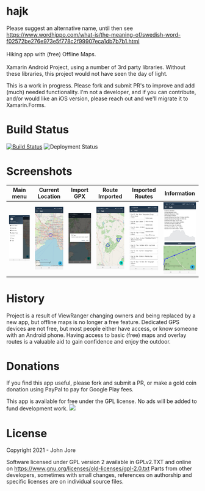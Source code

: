 # hajk 
Please suggest an alternative name, until then see https://www.wordhippo.com/what-is/the-meaning-of/swedish-word-f02572be276e973e5f778c2f99907eca1db7b7b1.html</br><br>
Hiking app with (free) Offline Maps.<br><br>
Xamarin Android Project, using a number of 3rd party libraries. Without these libraries, this project would not have seen the day of light.<br>

This is a work in progress. Please fork and submit PR's to improve and add (much) needed functionality. I'm not a developer, and if you can contribute, and/or would like an iOS version, please reach out and we'll migrate it to Xamarin.Forms.


# Build Status
[![Build Status](https://dev.azure.com/johnjore/hajk/_apis/build/status/johnjore.hajk?branchName=master)](https://dev.azure.com/johnjore/hajk/_build/latest?definitionId=3&branchName=master)
![Deployment Status](https://vsrm.dev.azure.com/johnjore/_apis/public/Release/badge/ed10b094-cc40-4607-a7e3-ad89daab836b/1/1)

# Screenshots
|  Main menu | Current Location | Import GPX | Route Imported | Imported Routes | Information
|  --- | --- | --- | --- | --- | --- |
|  <img src="https://github.com/johnjore/hajk/blob/master/Misc/Screenshots/Screenshot_20210626-173353_hajk.jpg" alt="screenshot" width="100px"/>  |  <img src="https://github.com/johnjore/hajk/blob/master/Misc/Screenshots/Screenshot_20210626-173345_hajk.jpg" alt="screenshot" width="100px"/>  |  <img src="https://github.com/johnjore/hajk/blob/master/Misc/Screenshots/Screenshot_20210523-212437_hajk.jpg" alt="screenshot" width="100px"/>  |  <img src="https://github.com/johnjore/hajk/blob/master/Misc/Screenshots/Screenshot_20210523-212507_hajk.jpg" alt="screenshot" width="100px"/> |  <img src="https://github.com/johnjore/hajk/blob/master/Misc/Screenshots/Screenshot_20210626-173518_hajk.jpg" alt="screenshot" width="100px"/> |  <img src="https://github.com/johnjore/hajk/blob/master/Misc/Screenshots/Screenshot_20220329-225114_hajk.jpg" alt="screenshot" width="100px"/> |

# History
Project is a result of ViewRanger changing owners and being replaced by a new app, but offline maps is no longer a free feature.
Dedicated GPS devices are not free, but most people either have access, or know someone with an Android phone. Having access to basic (free) maps and overlay routes
is a valuable aid to gain confidence and enjoy the outdoor.

# Donations
If you find this app useful, please fork and submit a PR, or make a gold coin donation using PayPal to pay for Google Play fees.

This app is available for free under the GPL license. No ads will be added to fund  development work.
[![](https://www.paypalobjects.com/en_US/i/btn/btn_donateCC_LG.gif)](https://www.paypal.com/cgi-bin/webscr?cmd=_s-xclick&hosted_button_id=S9U46YUSAH766)

# License
Copyright 2021 - John Jore

Software licensed under GPL version 2 available in GPLv2.TXT and online on https://www.gnu.org/licenses/old-licenses/gpl-2.0.txt
Parts from other developers, sometimes with small changes, references on authorship and specific licenses are on individual source files.
